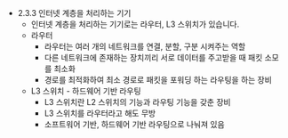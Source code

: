 - 2.3.3 인터넷 계층을 처리하는 기기
    - 인터넷 계층을 처리하는 기기로는 라우터, L3 스위치가 있습니다.
    - 라우터
        - 라우터는 여러 개의 네트워크를 연결, 분할, 구분 시켜주는 역할
        - 다른 네트워크에 존재하는 장치끼리 서로 데이터를 주고받을 때 패킷 소모를 최소화
        - 경로를 최적화하여 최소 경로로 패킷을 포워딩 하는 라우팅을 하는 장비
    - L3 스위치 - 하드웨어 기반 라우팅
        - L3 스위치란 L2 스위치의 기능과 라우팅 기능을 갖춘 장비
        - L3 스위치를 라우터라고 해도 무방
        - 소프트워어 기반, 하드웨어 기반 라우팅으로 나눠져 있음